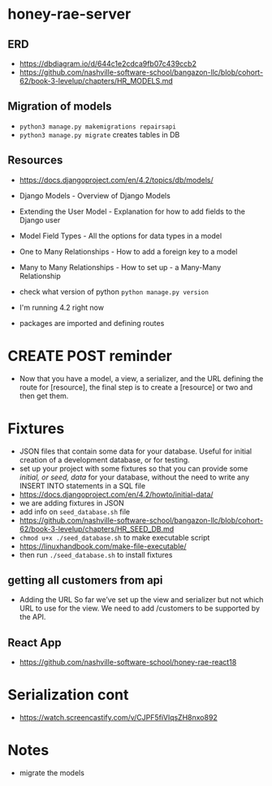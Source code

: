# honey-rae-server

## ERD
- https://dbdiagram.io/d/644c1e2cdca9fb07c439ccb2
- https://github.com/nashville-software-school/bangazon-llc/blob/cohort-62/book-3-levelup/chapters/HR_MODELS.md

## Migration of models 
- `python3 manage.py makemigrations repairsapi`
- `python3 manage.py migrate` creates tables in DB

## Resources
- https://docs.djangoproject.com/en/4.2/topics/db/models/
- Django Models - Overview of Django Models
- Extending the User Model - Explanation for how to add fields to the Django user
- Model Field Types - All the options for data types in a model
- One to Many Relationships - How to add a foreign key to a model
- Many to Many Relationships - How to set up - a Many-Many Relationship
- check what version of python `python manage.py version` 
- I'm running 4.2 right now

- packages are imported and defining routes

# CREATE POST reminder
- Now that you have a model, a view, a serializer, and the URL defining the route for 
[resource], the final step is to create a [resource] or two and then get them.

# Fixtures
- JSON files that contain some data for your database. Useful for initial creation of a development database, or for testing.
- set up your project with some fixtures so that you can provide some *initial, or seed, data* for your database, without the need to write any INSERT INTO statements in a SQL file
- https://docs.djangoproject.com/en/4.2/howto/initial-data/
- we are adding fixtures in JSON
- add info on `seed_database.sh` file
- https://github.com/nashville-software-school/bangazon-llc/blob/cohort-62/book-3-levelup/chapters/HR_SEED_DB.md
- `chmod u+x ./seed_database.sh` to make executable script
- https://linuxhandbook.com/make-file-executable/
- then run `./seed_database.sh` to install fixtures

## getting all customers from api 
- Adding the URL
So far we’ve set up the view and serializer but not which URL to use for the view. We need to add /customers to be supported by the API.

## React App
- https://github.com/nashville-software-school/honey-rae-react18

# Serialization cont
- https://watch.screencastify.com/v/CJPF5fiVlqsZH8nxo892 

# Notes
- migrate the models 
